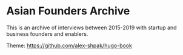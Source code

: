 # Asian Founders Archive
This is an archive of interviews between 2015-2019 with startup and business founders and enablers. 

Theme: https://github.com/alex-shpak/hugo-book

